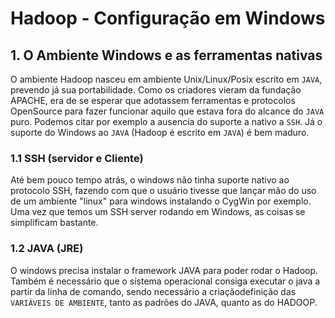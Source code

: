 # Hadoop - Configuração em Windows

## 1. O Ambiente Windows e as ferramentas nativas
O ambiente Hadoop nasceu em ambiente Unix/Linux/Posix escrito em `JAVA`, prevendo já sua portabilidade. Como os criadores 
vieram da fundação APACHE, era de se esperar que adotassem ferramentas e protocolos OpenSource para fazer funcionar aquilo
que estava fora do alcance do `JAVA` puro. Podemos citar por exemplo a ausencia do suporte a nativo a `SSH`.
Já o suporte do Windows ao `JAVA` (Hadoop é escrito em `JAVA`) é bem maduro.

### 1.1 SSH (servidor e Cliente)
Até bem pouco tempo atrás, o windows não tinha suporte nativo ao protocolo SSH, fazendo com que o usuário tivesse que lançar mão
do uso de um ambiente "linux" para windows instalando o CygWin por exemplo.
Uma vez que temos um SSH server rodando em Windows, as coisas se simplificam bastante.

### 1.2 JAVA (JRE)
O windows precisa instalar o framework JAVA para poder rodar o Hadoop. Também é necessário que o sistema operacional consiga executar o java a partir da linha de comando, sendo necessário a criaçãodefinição das `VARIÁVEIS DE AMBIENTE`, tanto as padrões do JAVA, quanto as do HADOOP.

